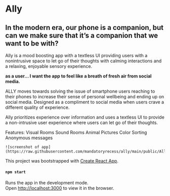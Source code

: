 # Ally 

## In the modern era, our phone is a companion, but can we make sure that it’s a companion that we want to be with? 

Ally is a mood boosting app with a textless UI providing users with a nonintrusive space to let go of their thoughts with calming interactions and a relaxing, enjoyable sensory experience.

**as a user…
I want the app to feel like a breath of fresh air from social media.**

ALLY moves towards solving the issue of smartphone users reaching to their phones to increase their sense of personal wellbeing and ending up on social media. Designed as a compliment to social media when users crave a different quality of experience.

Ally prioritizes experience over information and uses a textless UI to provide a non-intrusive user experience where users can let go of their thoughts. 

Features:
Visual Rooms
Sound Rooms
Animal Pictures
Color Sorting
Anonymous messages

	![screenshot of app](https://raw.githubusercontent.com/mandatoryrecess/ally/main/public/Ally%20Screenshot.png)





This project was bootstrapped with [Create React App](https://github.com/facebook/create-react-app).

#### `npm start`

Runs the app in the development mode.\
Open [http://localhost:3000](http://localhost:3000) to view it in the browser.